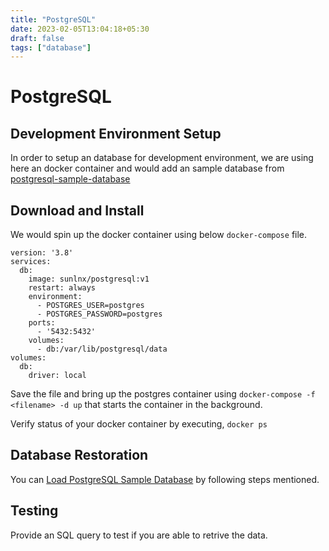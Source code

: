 ```yaml
---
title: "PostgreSQL"
date: 2023-02-05T13:04:18+05:30
draft: false
tags: ["database"]
---
```


# PostgreSQL

## Development Environment Setup

In order to setup an database for development environment, we are using here an docker container and would add an sample database from [postgresql-sample-database](https://www.postgresqltutorial.com/postgresql-getting-started/postgresql-sample-database/)

## Download and Install

We would spin up the docker container using below `docker-compose` file. 

```
version: '3.8'
services:
  db:
    image: sunlnx/postgresql:v1
    restart: always
    environment:
      - POSTGRES_USER=postgres
      - POSTGRES_PASSWORD=postgres
    ports:
      - '5432:5432'
    volumes: 
      - db:/var/lib/postgresql/data
volumes:
  db:
    driver: local
```

Save the file and bring up the postgres container using 
`docker-compose -f <filename> -d up` that starts the container in the background. 

Verify status of your docker container by executing, 
`docker ps` 

## Database Restoration 

You can [Load PostgreSQL Sample Database](https://www.postgresqltutorial.com/postgresql-getting-started/load-postgresql-sample-database/) by following steps mentioned.

## Testing

Provide an SQL query to test if you are able to retrive the data.

